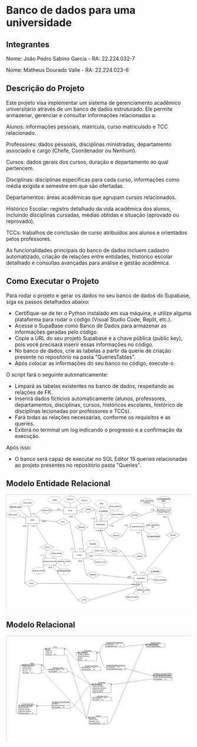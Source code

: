# Banco de dados para uma universidade
## Integrantes

Nome: João Pedro Sabino Garcia - RA: 22.224.032-7

Nome: Matheus Dourado Valle - RA: 22.224.023-6 

## Descrição do Projeto
Este projeto visa implementar um sistema de gerenciamento acadêmico universitário através de um banco de dados estruturado. Ele permite armazenar, gerenciar e consultar informações relacionadas a:

Alunos: informações pessoais, matrícula, curso matriculado e TCC relacionado.

Professores: dados pessoais, disciplinas ministradas, departamento associado e cargo (Chefe, Coordenador ou Nenhum).

Cursos: dados gerais dos cursos, duração e departamento ao qual pertencem.

Disciplinas: disciplinas específicas para cada curso, informações como média exigida e semestre em que são ofertadas.

Departamentos: áreas acadêmicas que agrupam cursos relacionados.

Histórico Escolar: registro detalhado da vida acadêmica dos alunos, incluindo disciplinas cursadas, médias obtidas e situação (aprovado ou reprovado).

TCCs: trabalhos de conclusão de curso atribuídos aos alunos e orientados pelos professores.

As funcionalidades principais do banco de dados incluem cadastro automatizado, criação de relações entre entidades, histórico escolar detalhado e consultas avançadas para análise e gestão acadêmica.

## Como Executar o Projeto

Para rodar o projeto e gerar os dados no seu banco de dados do Supabase, siga os passos detalhados abaixo:
- Certifique-se de ter o Python instalado em sua máquina, e utilize alguma plataforma para rodar o código (Visual Studio Code, Replit, etc.).
- Acesse o SupaBase como Banco de Dados para armazenar as informações geradas pelo código.
- Copie a URL do seu projeto Supabase e a chave pública (public key), pois você precisará inserir essas informações no código.
- No banco de dados, crie as tabelas a partir da querie de criação presente no repositório na pasta "QueriesTables".
- Após colocar as informações do seu banco no código, execute-o.

O script fará o seguinte automaticamente:

- Limpará as tabelas existentes no banco de dados, respeitando as relações de FK.
- Inserirá dados fictícios automaticamente (alunos, professores, departamentos, disciplinas, cursos, históricos escolares, histórico de disciplinas lecionadas por professores e TCCs).
- Fará todas as relações necessárias, conforme os requisitos e as queries.
- Exibirá no terminal um log indicando o progresso e a confirmação da execução.

Após isso:
- O banco será capaz de executar no SQL Editor 15 queries relacionadas ao projeto presentes no repositório pasta "Queries".

## Modelo Entidade Relacional
![Modelo Entidade Relacional](imagens/fotoMER.png)

## Modelo Relacional
![Modelo Relacional](imagens/MRcorreto.png)


  

